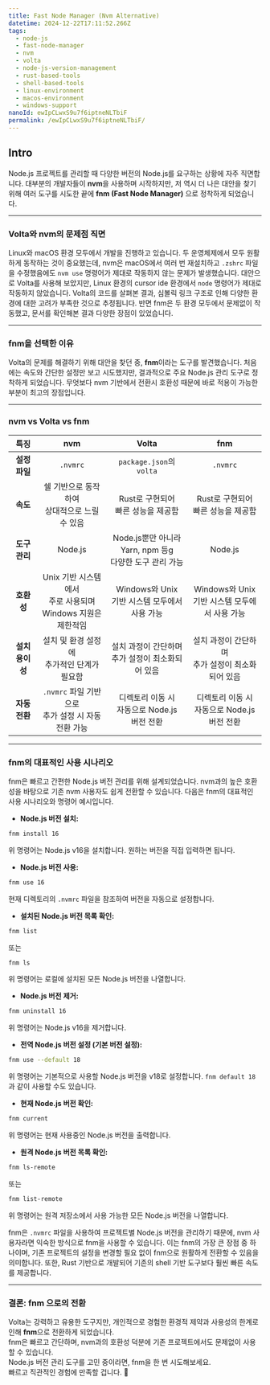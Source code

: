 ```yaml
---
title: Fast Node Manager (Nvm Alternative)
datetime: 2024-12-22T17:11:52.266Z
tags:
  - node-js
  - fast-node-manager
  - nvm
  - volta
  - node-js-version-management
  - rust-based-tools
  - shell-based-tools
  - linux-environment
  - macos-environment
  - windows-support
nanoId: ewIpCLwxS9u7f6iptneNLTbiF
permalink: /ewIpCLwxS9u7f6iptneNLTbiF/
---
```

## Intro

Node.js 프로젝트를 관리할 때 다양한 버전의 Node.js를 요구하는 상황에 자주 직면합니다. 대부분의 개발자들이 **nvm**을 사용하며 시작하지만, 저 역시 더 나은 대안을 찾기 위해 여러 도구를 시도한 끝에 **fnm (Fast Node Manager)** 으로 정착하게 되었습니다.

---

### Volta와 nvm의 문제점 직면

Linux와 macOS 환경 모두에서 개발을 진행하고 있습니다. 두 운영체제에서 모두 원활하게 동작하는 것이 중요했는데, nvm은 macOS에서 여러 번 재설치하고 `.zshrc` 파일을 수정했음에도 `nvm use` 명령어가 제대로 작동하지 않는 문제가 발생했습니다. 대안으로 Volta를 사용해 보았지만, Linux 환경의 cursor ide 환경에서 `node` 명령어가 제대로 작동하지 않았습니다. Volta의 코드를 살펴본 결과, 심볼릭 링크 구조로 인해 다양한 환경에 대한 고려가 부족한 것으로 추정됩니다. 반면 fnm은 두 환경 모두에서 문제없이 작동했고, 문서를 확인해본 결과 다양한 장점이 있었습니다.


---

### fnm을 선택한 이유

Volta의 문제를 해결하기 위해 대안을 찾던 중, **fnm**이라는 도구를 발견했습니다. 처음에는 속도와 간단한 설정만 보고 시도했지만, 결과적으로 주요 Node.js 관리 도구로 정착하게 되었습니다. 무엇보다 nvm 기반에서 전환시 호환성 때문에 바로 적용이 가능한 부분이 최고의 장점입니다.

---

### nvm vs Volta vs fnm

|   **특징**   |                   **nvm**                    |                   **Volta**                   |               **fnm**               |
| :--------: | :------------------------------------------: | :-------------------------------------------: | :---------------------------------: |
| **설정 파일**  |                   `.nvmrc`                   |            `package.json`의 `volta`            |              `.nvmrc`               |
|   **속도**   |         쉘 기반으로 동작하여<br>상대적으로 느릴 수 있음         |           Rust로 구현되어<br>빠른 성능을 제공함            |      Rust로 구현되어<br>빠른 성능을 제공함       |
| **도구 관리**  |                   Node.js                    | Node.js뿐만 아니라<br>Yarn, npm 등g<br>다양한 도구 관리 가능 |               Node.js               |
|  **호환성**   | Unix 기반 시스템에서<br>주로 사용되며<br>Windows 지원은 제한적임 |      Windows와 Unix<br>기반 시스템 모두에서 사용 가능       | Windows와 Unix <br>기반 시스템 모두에서 사용 가능 |
| **설치 용이성** |         설치 및 환경 설정에<br>추가적인 단계가 필요함          |        설치 과정이 간단하며<br>추가 설정이  최소화되어 있음        |   설치 과정이 간단하며<br>추가 설정이  최소화되어 있음   |
| **자동 전환**  |    `.nvmrc` 파일 기반으로<br>추가 설정 시  자동 전환 가능     |      디렉토리 이동 시<br>자동으로 Node.js<br>버전 전환       | 디렉토리 이동 시<br>자동으로 Node.js<br>버전 전환  |

---

### fnm의 대표적인 사용 시나리오

fnm은 빠르고 간편한 Node.js 버전 관리를 위해 설계되었습니다. nvm과의 높은 호환성을 바탕으로 기존 nvm 사용자도 쉽게 전환할 수 있습니다. 다음은 fnm의 대표적인 사용 시나리오와 명령어 예시입니다.

* **Node.js 버전 설치:**

```bash
fnm install 16
```

위 명령어는 Node.js v16을 설치합니다.  원하는 버전을 직접 입력하면 됩니다.

* **Node.js 버전 사용:**

```bash
fnm use 16
```

현재 디렉토리의 `.nvmrc` 파일을 참조하여 버전을 자동으로 설정합니다.


* **설치된 Node.js 버전 목록 확인:**

```bash
fnm list
```

또는

```bash
fnm ls
```

위 명령어는 로컬에 설치된 모든 Node.js 버전을 나열합니다.

* **Node.js 버전 제거:**

```bash
fnm uninstall 16
```

위 명령어는 Node.js v16을 제거합니다.

* **전역 Node.js 버전 설정 (기본 버전 설정):**

```bash
fnm use --default 18
```

위 명령어는 기본적으로 사용할 Node.js 버전을 v18로 설정합니다.  `fnm default 18` 과 같이 사용할 수도 있습니다.

* **현재 Node.js 버전 확인:**

```bash
fnm current
```

위 명령어는 현재 사용중인 Node.js 버전을 출력합니다.

* **원격 Node.js 버전 목록 확인:**

```bash
fnm ls-remote
```

또는

```bash
fnm list-remote
```

위 명령어는 원격 저장소에서 사용 가능한 모든 Node.js 버전을 나열합니다.

fnm은 `.nvmrc` 파일을 사용하여 프로젝트별 Node.js 버전을 관리하기 때문에, nvm 사용자라면 익숙한 방식으로 fnm을 사용할 수 있습니다. 이는 fnm의 가장 큰 장점 중 하나이며, 기존 프로젝트의 설정을 변경할 필요 없이 fnm으로 원활하게 전환할 수 있음을 의미합니다. 또한, Rust 기반으로 개발되어 기존의 shell 기반 도구보다 훨씬 빠른 속도를 제공합니다.

---

### 결론: fnm 으로의 전환

Volta는 강력하고 유용한 도구지만, 개인적으로 경험한 환경적 제약과 사용성의 한계로 인해 **fnm**으로 전환하게 되었습니다.  
fnm은 빠르고 간단하며, nvm과의 호환성 덕분에 기존 프로젝트에서도 문제없이 사용할 수 있습니다.  
Node.js 버전 관리 도구를 고민 중이라면, fnm을 한 번 시도해보세요.  
빠르고 직관적인 경험에 만족할 겁니다. 🚀